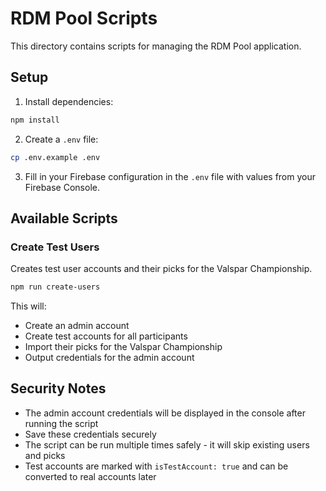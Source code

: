# RDM Pool Scripts

This directory contains scripts for managing the RDM Pool application.

## Setup

1. Install dependencies:
```bash
npm install
```

2. Create a `.env` file:
```bash
cp .env.example .env
```

3. Fill in your Firebase configuration in the `.env` file with values from your Firebase Console.

## Available Scripts

### Create Test Users
Creates test user accounts and their picks for the Valspar Championship.

```bash
npm run create-users
```

This will:
- Create an admin account
- Create test accounts for all participants
- Import their picks for the Valspar Championship
- Output credentials for the admin account

## Security Notes

- The admin account credentials will be displayed in the console after running the script
- Save these credentials securely
- The script can be run multiple times safely - it will skip existing users and picks
- Test accounts are marked with `isTestAccount: true` and can be converted to real accounts later 